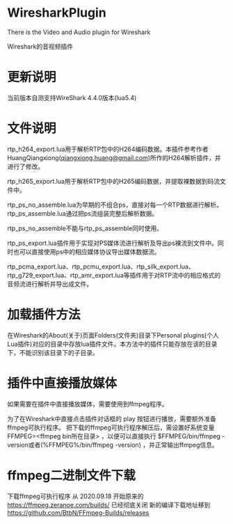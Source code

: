 # WiresharkPlugin
There is the Video and Audio plugin for Wireshark

Wireshark的音视频插件

# 更新说明
当前版本自测支持WireShark 4.4.0版本(lua5.4)

# 文件说明
rtp_h264_export.lua用于解析RTP包中的H264编码数据。本插件参考作者HuangQiangxiong(qiangxiong.huang@gmail.com)所作的H264解析插件，并进行了修改。

rtp_h265_export.lua用于解析RTP包中的H265编码数据，并提取裸数据到码流文件中。

rtp_ps_no_assemble.lua为早期的不组合ps，直接对每一个RTP数据进行解析。
rtp_ps_assemble.lua通过把ps流组装完整后解析数据。

rtp_ps_no_assemble不能与rtp_ps_assemble同时使用。

rtp_ps_export.lua插件用于实现对PS媒体流进行解析及导出ps裸流到文件中。同时也可以直接使用ps中的相应媒体协议导出媒体数据流。

rtp_pcma_export.lua、rtp_pcmu_export.lua、rtp_silk_export.lua、rtp_g729_export.lua、rtp_amr_export.lua等插件用于对RTP流中的相应格式的音频流进行解析并导出成文件。


# 加载插件方法

在Wireshark的About(关于)页面Folders(文件夹)目录下Personal plugins(个人Lua插件)对应的目录中存放lua插件文件。本方法中的插件只能存放在该的目录下，不能识别该目录下的子目录。


# 插件中直接播放媒体

如果需要在插件中直接播放媒体，需要使用到ffmpeg程序。

为了在Wireshark中直接点击插件对话框的 play 按钮进行播放，需要额外准备ffmpeg可执行程序。
把下载的ffmpeg可执行程序解压后，需设置好系统变量 FFMPEG=<ffmpeg bin所在目录> ，以便可以直接执行 $FFMPEG/bin/ffmpeg -version或者(%FFMPEG%/bin/ffmpeg -version) ，并正常输出ffmpeg信息。


# ffmpeg二进制文件下载

下载ffmpeg可执行程序
从 2020.09.18 开始原来的 https://ffmpeg.zeranoe.com/builds/ 已经彻底关闭
新的编译下载地址移到 https://github.com/BtbN/FFmpeg-Builds/releases
